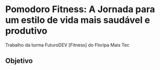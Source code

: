 # Pomodoro Fitness: A Jornada para um estilo de vida mais saudável e produtivo

Trabalho da turma FuturoDEV [Fitness] do Floripa Mais Tec

## Objetivo